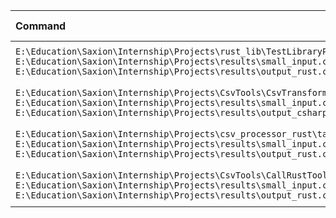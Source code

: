 | Command | Mean [ms] | Min [ms] | Max [ms] | Relative |
|:---|---:|---:|---:|---:|
| `E:\Education\Saxion\Internship\Projects\rust_lib\TestLibraryProject\CsvProcessor\bin\Release\net9.0\CsvProcessor.exe E:\Education\Saxion\Internship\Projects\results\small_input.csv E:\Education\Saxion\Internship\Projects\results\output_rust.csv` | 63.0 ± 16.4 | 41.4 | 127.0 | 2.64 ± 1.38 |
| `E:\Education\Saxion\Internship\Projects\CsvTools\CsvTransformer\bin\Release\net9.0\CsvTransformer.exe E:\Education\Saxion\Internship\Projects\results\small_input.csv E:\Education\Saxion\Internship\Projects\results\output_csharp.csv` | 83.8 ± 21.1 | 56.8 | 147.1 | 3.52 ± 1.83 |
| `E:\Education\Saxion\Internship\Projects\csv_processor_rust\target\release\csv_transform.exe E:\Education\Saxion\Internship\Projects\results\small_input.csv E:\Education\Saxion\Internship\Projects\results\output_rust.csv` | 23.8 ± 10.8 | 9.5 | 51.8 | 1.00 |
| `E:\Education\Saxion\Internship\Projects\CsvTools\CallRustTool\bin\Release\net9.0\CallRustTool.exe E:\Education\Saxion\Internship\Projects\results\small_input.csv E:\Education\Saxion\Internship\Projects\results\output_rust.csv` | 87.4 ± 11.8 | 65.6 | 117.8 | 3.67 ± 1.74 |
